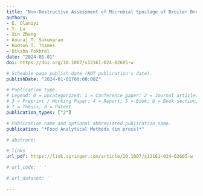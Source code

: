 ```yaml
---
title: "Non-Destructive Assessment of Microbial Spoilage of Broiler Breast Meat Using Structured Illumination Reflectance Imaging with Machine Learning"
authors: 
- E. Olaniyi
- Y. Lu
- Xin Zhang
- Anuraj T. Sukumaran
- Hudson T. Thames
- Diksha Pokhrel
date: "2024-01-01"
doi: https://doi.org/10.1007/s12161-024-02605-w

# Schedule page publish date (NOT publication's date).
publishDate: "2024-01-01T00:00:00Z"

# Publication type.
# Legend: 0 = Uncategorized; 1 = Conference paper; 2 = Journal article;
# 3 = Preprint / Working Paper; 4 = Report; 5 = Book; 6 = Book section;
# 7 = Thesis; 8 = Patent
publication_types: ["2"]

# Publication name and optional abbreviated publication name.
publication: "*Food Analytical Methods (in press)*"

# abstract: 

# links
url_pdf: https://link.springer.com/article/10.1007/s12161-024-02605-w

# url_code: ' '

# url_dataset: ''

---
```

